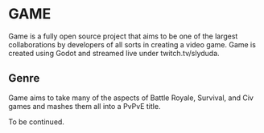 # GAME

Game is a fully open source project that aims to be one of the largest collaborations by developers of all sorts in creating a video game. Game is created using Godot and streamed live under twitch.tv/slyduda. 

## Genre

Game aims to take many of the aspects of Battle Royale, Survival, and Civ games and mashes them all into a PvPvE title.

To be continued.

